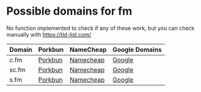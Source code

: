 # Possible domains for fm

No function implemented to check if any of these work, but you can check manually with https://tld-list.com/

| Domain | Porkbun | NameCheap | Google Domains |
|---|---|---|---|
| c.fm | [Porkbun](https://porkbun.com/checkout/search?prb=e814663da1&tlds=&idnLanguage=&search=search&q=c.fm) | [Namecheap](https://www.namecheap.com/domains/registration/results/?domain=c.fm) | [Google](https://domains.google.com/registrar/search?searchTerm=c.fm) |
| sc.fm | [Porkbun](https://porkbun.com/checkout/search?prb=e814663da1&tlds=&idnLanguage=&search=search&q=sc.fm) | [Namecheap](https://www.namecheap.com/domains/registration/results/?domain=sc.fm) | [Google](https://domains.google.com/registrar/search?searchTerm=sc.fm) |
| s.fm | [Porkbun](https://porkbun.com/checkout/search?prb=e814663da1&tlds=&idnLanguage=&search=search&q=s.fm) | [Namecheap](https://www.namecheap.com/domains/registration/results/?domain=s.fm) | [Google](https://domains.google.com/registrar/search?searchTerm=s.fm) |
